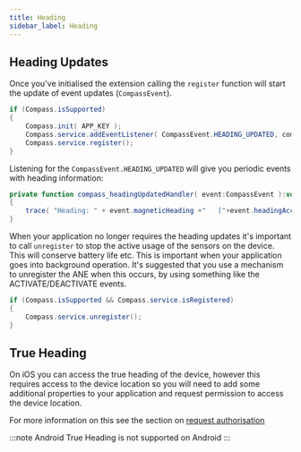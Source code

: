 ```yaml
---
title: Heading
sidebar_label: Heading
---
```


## Heading Updates

Once you've initialised the extension calling the `register` function will start 
the update of event updates (`CompassEvent`).

```actionscript
if (Compass.isSupported)
{
	Compass.init( APP_KEY );
	Compass.service.addEventListener( CompassEvent.HEADING_UPDATED, compass_headingUpdatedHandler );
	Compass.service.register();
}
```

Listening for the `CompassEvent.HEADING_UPDATED` will give you periodic events with 
heading information:

```actionscript
private function compass_headingUpdatedHandler( event:CompassEvent ):void
{
	trace( "Heading: " + event.magneticHeading +"   ["+event.headingAccuracy+"]" );
}
```

When your application no longer requires the heading updates it's important to call 
`unregister` to stop the active usage of the sensors on the device. This will 
conserve battery life etc. This is important when your application goes into 
background operation. It's suggested that you use a mechanism to unregister 
the ANE when this occurs, by using something like the ACTIVATE/DEACTIVATE events.

```actionscript
if (Compass.isSupported && Compass.service.isRegistered)
{
	Compass.service.unregister();
}
```




## True Heading

On iOS you can access the true heading of the device, however this requires access to the device location so you will need to add some additional properties to your application and request permission to access the device location. 

For more information on this see the section on [request authorisation](request-authorisation.md)

:::note Android
True Heading is not supported on Android
:::

